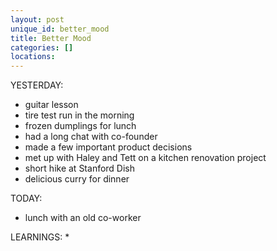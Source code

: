```yaml
---
layout: post
unique_id: better_mood
title: Better Mood
categories: []
locations: 
---
```


YESTERDAY:
* guitar lesson
* tire test run in the morning
* frozen dumplings for lunch
* had a long chat with co-founder
* made a few important product decisions
* met up with Haley and Tett on a kitchen renovation project
* short hike at Stanford Dish
* delicious curry for dinner

TODAY:
* lunch with an old co-worker

LEARNINGS:
* 
